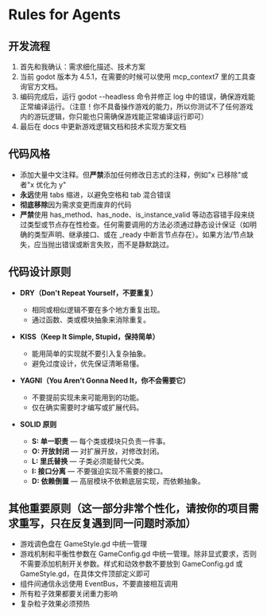 # Rules for Agents

## 开发流程

1. 首先和我确认：需求细化描述、技术方案
2. 当前 godot 版本为 4.5.1，在需要的时候可以使用 mcp_context7 里的工具查询官方文档。
3. 编码完成后，运行 godot --headless 命令并修正 log 中的错误，确保游戏能正常编译运行。（注意！你不具备操作游戏的能力，所以你测试不了任何游戏内的游玩逻辑，你只能也只需确保游戏能正常编译运行即可）
4. 最后在 docs 中更新游戏逻辑文档和技术实现方案文档

## 代码风格

- 添加大量中文注释。但**严禁**添加任何修改日志式的注释，例如"x 已移除"或者"x 优化为 y"
- **永远**使用 tabs 缩进，以避免空格和 tab 混合错误
- **彻底移除**因为需求变更而废弃的代码
- **严禁**使用 has_method、has_node、is_instance_valid 等动态容错手段来绕过类型或节点存在性检查。任何需要调用的方法必须通过静态设计保证（如明确的类型声明、继承接口、或在 \_ready 中断言节点存在）。如果方法/节点缺失，应当抛出错误或断言失败，而不是静默跳过。

## 代码设计原则

- **DRY（Don't Repeat Yourself，不要重复）**

  - 相同或相似逻辑不要在多个地方重复出现。
  - 通过函数、类或模块抽象来消除重复。

- **KISS（Keep It Simple, Stupid，保持简单）**

  - 能用简单的实现就不要引入复杂抽象。
  - 避免过度设计，优先保证清晰易懂。

- **YAGNI（You Aren’t Gonna Need It，你不会需要它）**

  - 不要提前实现未来可能用到的功能。
  - 仅在确实需要时才编写或扩展代码。

- **SOLID 原则**
  - **S: 单一职责** — 每个类或模块只负责一件事。
  - **O: 开放封闭** — 对扩展开放，对修改封闭。
  - **L: 里氏替换** — 子类必须能替代父类。
  - **I: 接口分离** — 不要强迫实现不需要的接口。
  - **D: 依赖倒置** — 高层模块不依赖底层实现，而依赖抽象。

## 其他重要原则（这一部分非常个性化，请按你的项目需求重写，只在反复遇到同一问题时添加）

- 游戏调色盘在 GameStyle.gd 中统一管理
- 游戏机制和平衡性参数在 GameConfig.gd 中统一管理。除非显式要求，否则不需要添加机制开关参数。样式和动效参数不要放到 GameConfig.gd 或 GameStyle.gd，在具体文件顶部定义即可
- 组件间通信永远使用 EventBus，不要直接相互调用
- 所有粒子效果都要关闭重力影响
- 复杂粒子效果必须预热